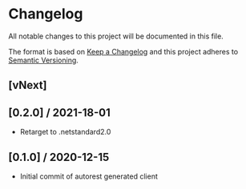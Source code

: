 # Changelog
All notable changes to this project will be documented in this file.

The format is based on [Keep a Changelog](https://keepachangelog.com/en/1.0.0/)
and this project adheres to [Semantic Versioning](https://semver.org/spec/v2.0.0.html).

## [vNext]

## [0.2.0] / 2021-18-01
- Retarget to .netstandard2.0

## [0.1.0] / 2020-12-15
- Initial commit of autorest generated client
